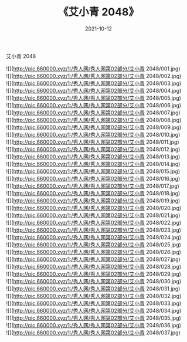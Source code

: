 ﻿---
layout: post
title:  《艾小青 2048》
date:   2021-10-12
img: http://pic.660000.xyz/1:/秀人网/秀人网第02部分/艾小青 2048/000.jpg
categories: [美女, 清纯, 唯美]
---

艾小青 2048

  ![](http://pic.660000.xyz/1:/秀人网/秀人网第02部分/艾小青 2048/001.jpg) <br> ![](http://pic.660000.xyz/1:/秀人网/秀人网第02部分/艾小青 2048/002.jpg) <br> ![](http://pic.660000.xyz/1:/秀人网/秀人网第02部分/艾小青 2048/003.jpg) <br> ![](http://pic.660000.xyz/1:/秀人网/秀人网第02部分/艾小青 2048/004.jpg) <br> ![](http://pic.660000.xyz/1:/秀人网/秀人网第02部分/艾小青 2048/005.jpg) <br> ![](http://pic.660000.xyz/1:/秀人网/秀人网第02部分/艾小青 2048/006.jpg) <br> ![](http://pic.660000.xyz/1:/秀人网/秀人网第02部分/艾小青 2048/007.jpg) <br> ![](http://pic.660000.xyz/1:/秀人网/秀人网第02部分/艾小青 2048/008.jpg) <br> ![](http://pic.660000.xyz/1:/秀人网/秀人网第02部分/艾小青 2048/009.jpg) <br> ![](http://pic.660000.xyz/1:/秀人网/秀人网第02部分/艾小青 2048/010.jpg) <br> ![](http://pic.660000.xyz/1:/秀人网/秀人网第02部分/艾小青 2048/011.jpg) <br> ![](http://pic.660000.xyz/1:/秀人网/秀人网第02部分/艾小青 2048/012.jpg) <br> ![](http://pic.660000.xyz/1:/秀人网/秀人网第02部分/艾小青 2048/013.jpg) <br> ![](http://pic.660000.xyz/1:/秀人网/秀人网第02部分/艾小青 2048/014.jpg) <br> ![](http://pic.660000.xyz/1:/秀人网/秀人网第02部分/艾小青 2048/015.jpg) <br> ![](http://pic.660000.xyz/1:/秀人网/秀人网第02部分/艾小青 2048/016.jpg) <br> ![](http://pic.660000.xyz/1:/秀人网/秀人网第02部分/艾小青 2048/017.jpg) <br> ![](http://pic.660000.xyz/1:/秀人网/秀人网第02部分/艾小青 2048/018.jpg) <br> ![](http://pic.660000.xyz/1:/秀人网/秀人网第02部分/艾小青 2048/019.jpg) <br> ![](http://pic.660000.xyz/1:/秀人网/秀人网第02部分/艾小青 2048/020.jpg) <br> ![](http://pic.660000.xyz/1:/秀人网/秀人网第02部分/艾小青 2048/021.jpg) <br> ![](http://pic.660000.xyz/1:/秀人网/秀人网第02部分/艾小青 2048/022.jpg) <br> ![](http://pic.660000.xyz/1:/秀人网/秀人网第02部分/艾小青 2048/023.jpg) <br> ![](http://pic.660000.xyz/1:/秀人网/秀人网第02部分/艾小青 2048/024.jpg) <br> ![](http://pic.660000.xyz/1:/秀人网/秀人网第02部分/艾小青 2048/025.jpg) <br> ![](http://pic.660000.xyz/1:/秀人网/秀人网第02部分/艾小青 2048/026.jpg) <br> ![](http://pic.660000.xyz/1:/秀人网/秀人网第02部分/艾小青 2048/027.jpg) <br> ![](http://pic.660000.xyz/1:/秀人网/秀人网第02部分/艾小青 2048/028.jpg) <br> ![](http://pic.660000.xyz/1:/秀人网/秀人网第02部分/艾小青 2048/029.jpg) <br> ![](http://pic.660000.xyz/1:/秀人网/秀人网第02部分/艾小青 2048/030.jpg) <br> ![](http://pic.660000.xyz/1:/秀人网/秀人网第02部分/艾小青 2048/031.jpg) <br> ![](http://pic.660000.xyz/1:/秀人网/秀人网第02部分/艾小青 2048/032.jpg) <br> ![](http://pic.660000.xyz/1:/秀人网/秀人网第02部分/艾小青 2048/033.jpg) <br> ![](http://pic.660000.xyz/1:/秀人网/秀人网第02部分/艾小青 2048/034.jpg) <br> ![](http://pic.660000.xyz/1:/秀人网/秀人网第02部分/艾小青 2048/035.jpg) <br> ![](http://pic.660000.xyz/1:/秀人网/秀人网第02部分/艾小青 2048/036.jpg) <br> ![](http://pic.660000.xyz/1:/秀人网/秀人网第02部分/艾小青 2048/037.jpg) <br>